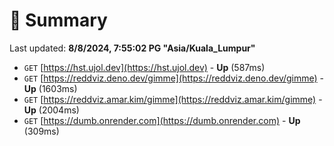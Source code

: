 # 📖 Summary
Last updated: **8/8/2024, 7:55:02 PG "Asia/Kuala_Lumpur"**

- `GET` [https://hst.ujol.dev](https://hst.ujol.dev) - **Up** (587ms)
- `GET` [https://reddviz.deno.dev/gimme](https://reddviz.deno.dev/gimme) - **Up** (1603ms)
- `GET` [https://reddviz.amar.kim/gimme](https://reddviz.amar.kim/gimme) - **Up** (2004ms)
- `GET` [https://dumb.onrender.com](https://dumb.onrender.com) - **Up** (309ms)
